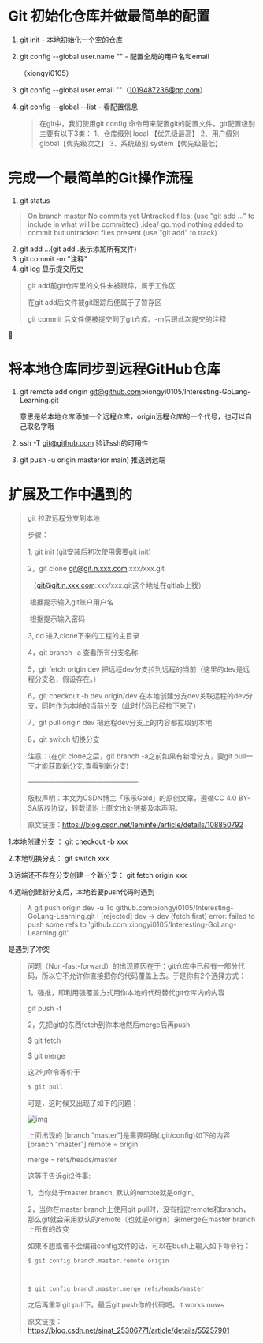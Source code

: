 # Git 初始化仓库并做最简单的配置

1. git init  - 本地初始化一个空的仓库

2. git config --global user.name ""  - 配置全局的用户名和email 

   （xiongyi0105）

3. git config --global user.email ""（1019487236@qq.com）

4. git config --global --list - 看配置信息

   >在git中，我们使用git config 命令用来配置git的配置文件，git配置级别主要有以下3类：
   >1、仓库级别 local 【优先级最高】
   >2、用户级别 global【优先级次之】
   >3、系统级别 system【优先级最低】

# 完成一个最简单的Git操作流程

1. git status 
>On branch master
>No commits yet
>Untracked files:
>(use "git add <file>..." to include in what will be committed)
>   .idea/
>   go.mod
>nothing added to commit but untracked files present (use "git add" to track)

2. git add ...(git add .表示添加所有文件)
3. git commit -m "注释"
4. git log 显示提交历史

>git add前git仓库里的文件未被跟踪，属于工作区
>
>在git add后文件被git跟踪后便属于了暂存区
>
>git commit 后文件便被提交到了git仓库。-m后跟此次提交的注释

🎲<!--！！以上都是在本地git仓库-->

# 将本地仓库同步到远程GitHub仓库

1. git remote add origin git@github.com:xiongyi0105/Interesting-GoLang-Learning.git

   意思是给本地仓库添加一个远程仓库，origin远程仓库的一个代号，也可以自己取名字哦

   <!--在此之前需要先添加ssh公钥到github上就可以每次ssh免密拉代码，配置ssh的方式详情见-->

   [github 配置ssh]: https://docs.github.com/cn/authentication/connecting-to-github-with-ssh/generating-a-new-ssh-key-and-adding-it-to-the-ssh-agent

   

2. ssh -T git@github.com 验证ssh的可用性

   

3. git push -u origin master(or main) 推送到远端

# 扩展及工作中遇到的

> git 拉取远程分支到本地
>
> 步骤：
>
> 1,   git init  (git安装后初次使用需要git init)
>
> 2，git clone git@git.n.xxx.com:xxx/xxx.git
>
> ​     （git@git.n.xxx.com:xxx/xxx.git这个地址在gitlab上找）
>
> ​    根据提示输入git账户用户名
>
> ​    根据提示输入密码
>
> 3,   cd 进入clone下来的工程的主目录
>
> 4，git branch -a                           查看所有分支名称
>
> 5，git fetch origin dev      把远程dev分支拉到远程的当前（这里的dev是远程分支名，假设存在。）
>
> 6，git checkout -b dev origin/dev    在本地创建分支dev关联远程的dev分支，同时作为本地的当前分支（此时代码已经拉下来了）
>
> 7，git pull origin dev                    把远程dev分支上的内容都拉取到本地
>
> 8，git switch 切换分支
>
> 注意：(在git clone之后，git branch -a之前如果有新增分支，要git pull一下才能获取新分支,查看到新分支)
>
> ————————————————
>
> 版权声明：本文为CSDN博主「乐乐Gold」的原创文章，遵循CC 4.0 BY-SA版权协议，转载请附上原文出处链接及本声明。
>
> 原文链接：https://blog.csdn.net/leminfei/article/details/108850792

1.本地创建分支 ： git checkout -b xxx

2.本地切换分支： git switch xxx

3.远端还不存在分支创建一个新分支： git fetch origin xxx

4.远端创建新分支后，本地若要push代码时遇到 

> λ git push origin dev -u
> To github.com:xiongyi0105/Interesting-GoLang-Learning.git
>  ! [rejected]        dev -> dev (fetch first)
> error: failed to push some refs to 'github.com:xiongyi0105/Interesting-GoLang-Learning.git'

是遇到了冲突

> 问题（Non-fast-forward）的出现原因在于：git仓库中已经有一部分代码，所以它不允许你直接把你的代码覆盖上去。于是你有2个选择方式：
>
> 1，强推，即利用强覆盖方式用你本地的代码替代git仓库内的内容
>
> git push -f
>
> 2，先把git的东西fetch到你本地然后merge后再push
>
> $ git fetch
>
> $ git merge
>
> 这2句命令等价于
>
> ```python
> $ git pull  
> ```
>
> 可是，这时候又出现了如下的问题：
>
> ![img](https://img-blog.csdn.net/20170216141449767)
>
> 上面出现的 [branch "master"]是需要明确(.git/config)如下的内容
> [branch "master"]
>   remote = origin
>
>   merge = refs/heads/master
>
> 这等于告诉git2件事:
>
> 1，当你处于master branch, 默认的remote就是origin。
>
> 2，当你在master branch上使用git pull时，没有指定remote和branch，那么git就会采用默认的remote（也就是origin）来merge在master branch上所有的改变
>
> 如果不想或者不会编辑config文件的话，可以在bush上输入如下命令行：
>
> ```python
> $ git config branch.master.remote origin  
> 
> 
> 
> $ git config branch.master.merge refs/heads/master  
> ```
>
> 之后再重新git pull下。最后git push你的代码吧。it works now~
>
> 原文链接：https://blog.csdn.net/sinat_25306771/article/details/55257901

